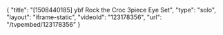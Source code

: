 {
    "title": "[1508440185] ybf Rock the Croc 3piece Eye Set",
    "type": "solo",
    "layout": "iframe-static",
    "videoId": "123178356",
    "url": "\/tvpembed\/123178356"
}
